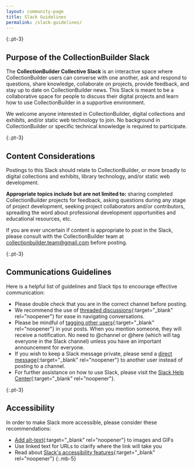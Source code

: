 ```yaml
---
layout: community-page
title: Slack Guidelines
permalink: /slack-guidelines/
---
```


{:.pt-3}
## Purpose of the CollectionBuilder Slack

The **CollectionBuilder Collective Slack** is an interactive space where CollectionBuilder users can converse with one another, ask and respond to questions, share knowledge, collaborate on projects, provide feedback, and stay up to date on CollectionBuilder news. This Slack is meant to be a collaborative space for people to discuss their digital projects and learn how to use CollectionBuilder in a supportive environment.

We welcome anyone interested in CollectionBuilder, digital collections and exhibits, and/or static web technology to join. No background in CollectionBuilder or specific technical knowledge is required to participate.

{:.pt-3}
## Content Considerations

Postings to this Slack should relate to CollectionBuilder, or more broadly to digital collections and exhibits, library technology, and/or static web development. 

**Appropriate topics include but are not limited to:** sharing completed CollectionBuilder projects for feedback, asking questions during any stage of project development, seeking project collaborators and/or contributors, spreading the word about professional development opportunities and educational resources, etc.

If you are ever uncertain if content is appropriate to post in the Slack, please consult with the CollectionBuilder team at [collectionbuilder.team@gmail.com](mailto:collectionbuilder.team@gmail.com) before posting.

{:.pt-3}
## Communications Guidelines

Here is a helpful list of guidelines and Slack tips to encourage effective communication:

- Please double check that you are in the correct channel before posting.
- We recommend the use of [threaded discussions](https://slack.com/help/articles/115000769927-Use-threads-to-organize-discussions-){:target="_blank" rel="noopener"} for ease in navigating conversations.
- Please be mindful of [tagging other users](https://slack.com/help/articles/205240127-Use-mentions-in-Slack){:target="_blank" rel="noopener"} in your posts. When you mention someone, they will receive a notification. No need to @channel or @here (which will tag everyone in the Slack channel) unless you have an important announcement for everyone.
- If you wish to keep a Slack message private, please send a [direct message](https://slack.com/help/articles/212281468-Understand-direct-messages){:target="_blank" rel="noopener"} to another user instead of posting to a channel.
- For further assistance on how to use Slack, please visit the [Slack Help Center](https://slack.com/help){:target="_blank" rel="noopener"}.

{:.pt-3}
## Accessibility

In order to make Slack more accessible, please consider these recommendations:

- [Add alt-text](https://slack.com/help/articles/4403914924435-Add-descriptions-to-images){:target="_blank" rel="noopener"} to images and GIFs
- Use linked text for URLs to clarify where the link will take you
- Read about [Slack's accessibility features](https://slack.com/accessibility){:target="_blank" rel="noopener"}
{:.mb-5}